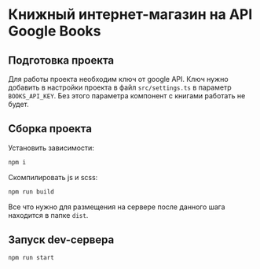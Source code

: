 # Книжный интернет-магазин на API Google Books

## Подготовка проекта
Для работы проекта необходим ключ от google API. Ключ нужно добавить в настройки проекта в файл ```src/settings.ts``` в параметр ```BOOKS_API_KEY```.
Без этого параметра компонент с книгами работать не будет.

## Сборка проекта
Установить зависимости:
```bash
npm i
```
Скомпилировать js и scss:
```bash
npm run build
```
Все что нужно для размещения на сервере после данного шага находится в папке ```dist```.

## Запуск dev-сервера
```bash
npm run start
```
